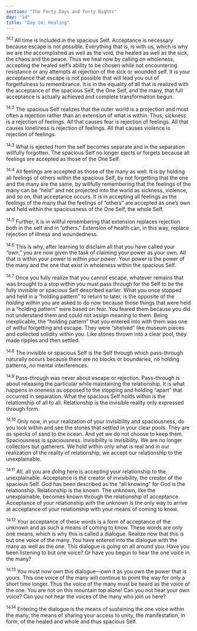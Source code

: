 ```yaml
---
section: "The Forty Days and Forty Nights"
day: "14"
title: "Day 14: Healing"
---
```


<sup>14.1</sup> All time is included in the spacious Self. Acceptance is
necessary because escape is not possible. Everything that is, is with
us, which is why we are the accomplished as well as the void, the healed
as well as the sick, the chaos and the peace. Thus we heal now by
calling on wholeness, accepting the healed self’s ability to be chosen
while not encountering resistance or any attempts at rejection of the
sick or wounded self. It is your acceptance that escape is not possible
that will lead you out of forgetfulness to remembrance. It is in the
equality of all that is realized with the acceptance of the spacious
Self, the One Self, and the many, that full acceptance is actually
achieved and complete transformation begun. 

<sup>14.2</sup> The spacious Self realizes that the outer world is a
projection and most often a rejection rather than an extension of what
is within. Thus, sickness is a rejection of feelings.  All that causes
fear is rejection of feelings. All that causes loneliness is rejection
of feelings. All that causes violence is rejection of feelings. 

<sup>14.3</sup> What is ejected from the self becomes separate and in
the separation willfully forgotten. The spacious Self no longer ejects
or forgets because all feelings are accepted as those of the One Self. 

<sup>14.4</sup> All feelings are accepted as those of the many as well.
It is by holding all feelings of others within the spacious Self, by not
forgetting that the one and the many are the same, by willfully
remembering that the feelings of the many can be “held” and not
projected into the world as sickness, violence, and so on, that
acceptance occurs. It is in accepting all feelings as the feelings of
the many that the feelings of “others” are accepted as one’s own and
held within the spaciousness of the One Self, the whole Self.

<sup>14.5</sup> Further, it is in willful remembering that extension
replaces rejection both in the self and in “others.” Extension of health
can, in this way, replace rejection of illness and woundedness. 

<sup>14.6</sup> This is why, after learning to disclaim all that you
have called your “own,” you are now given the task of claiming your
power as your own. All that is within your power is *within your power*.
Your power is the power of the many and the one that exist in wholeness
within the spacious Self.

<sup>14.7</sup> Once you fully realize that you cannot escape, whatever
remains that was brought to a stop within you must pass through for the
Self to be the fully invisible or spacious Self described earlier. What
you once stopped and held in a “holding pattern” to return to later, is
the opposite of the *holding within* you are asked to do now because
those things that were held in a “holding pattern” were based on fear.
You feared them because you did not understand them and could not assign
meaning to them. Being inexplicable, the “holding pattern” that you
entered into with them was one of willful forgetting and escape. They
were “shelved” like museum pieces and collected solidity within you.
Like stones thrown into a clear pool, they made ripples and then
settled.  

<sup>14.8</sup> The invisible or spacious Self is the Self through which
pass-through naturally occurs because there are no blocks or boundaries,
no holding patterns, no mental interferences. 

<sup>14.9</sup> Pass-through was never about escape or rejection.
Pass-through is about releasing the particular while maintaining the
relationship. It is what happens in oneness as opposed to the stopping
and holding “apart” that occurred in separation. What the spacious Self
holds within is the relationship of all to all. Relationship is the
invisible reality only expressed through form. 

<sup>14.10</sup> Only now, in your realization of your invisibility and
spaciousness, do you look within and see the stones that settled in your
clear pools. They are as specks of sand to the ocean. And yet we do not
choose to keep them. Spaciousness is spaciousness. Invisibility is
invisibility. We are no longer collectors but gatherers. We hold within
only what is real and in our realization of the reality of relationship,
we accept our relationship to the unexplainable. 

<sup>14.11</sup> All, all you are doing here is accepting your
relationship to the unexplainable.  Acceptance is the creator of
invisibility, the creator of the spacious Self. God has been described
as the “all knowing” for God is the relationship. Relationship is the
known. The unknown, like the unexplainable, becomes known through the
relationship of acceptance.  Acceptance of your relationship with the
unknown is the only way to arrive at acceptance of your relationship
with your means of coming to know. 

<sup>14.12</sup> Your acceptance of these words is a form of acceptance
of the unknown and as such a means of coming to know. These words are
only one means, which is why this is called a dialogue. Realize now that
this is but one voice of the many. You have entered into the dialogue
with the many as well as the one. This dialogue is going on all around
you. Have you been listening to but one voice? Or have you begun to hear
the one voice in the many? 

<sup>14.13</sup> You must now own this dialogue—own it as you own the
power that is yours. This one voice of the many will continue to point
the way for only a short time longer. Thus the voice of the many must be
heard as the voice of the one. You are not on this mountain top alone!
Can you not hear your own voice? Can you not hear the voices of the many
who join us here? 

<sup>14.14</sup> Entering the dialogue is the means of sustaining the
one voice within the many, the means of sharing your access to unity,
the manifestation, in form, of the healed and whole and thus spacious
Self.

